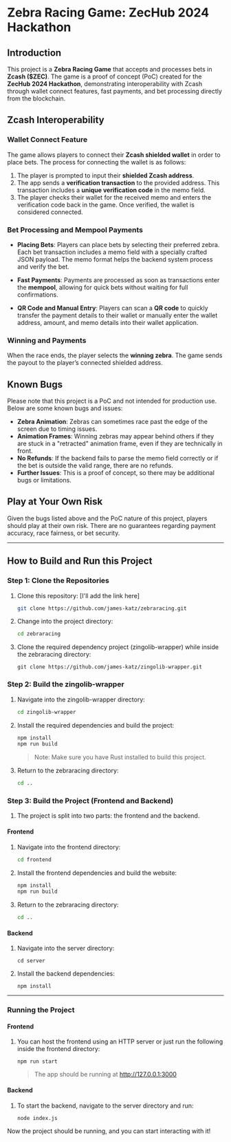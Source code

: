 # Zebra Racing Game: ZecHub 2024 Hackathon

## Introduction
This project is a **Zebra Racing Game** that accepts and processes bets in **Zcash ($ZEC)**. The game is a proof of concept (PoC) created for the **ZecHub 2024 Hackathon**, demonstrating interoperability with Zcash through wallet connect features, fast payments, and bet processing directly from the blockchain.

## Zcash Interoperability

### Wallet Connect Feature
The game allows players to connect their **Zcash shielded wallet** in order to place bets. The process for connecting the wallet is as follows:

1. The player is prompted to input their **shielded Zcash address**.
2. The app sends a **verification transaction** to the provided address. This transaction includes a **unique verification code** in the memo field.
3. The player checks their wallet for the received memo and enters the verification code back in the game. Once verified, the wallet is considered connected.

### Bet Processing and Mempool Payments
- **Placing Bets**: Players can place bets by selecting their preferred zebra. Each bet transaction includes a memo field with a specially crafted JSON payload. The memo format helps the backend system process and verify the bet.
  
- **Fast Payments**: Payments are processed as soon as transactions enter the **mempool**, allowing for quick bets without waiting for full confirmations.

- **QR Code and Manual Entry**: Players can scan a **QR code** to quickly transfer the payment details to their wallet or manually enter the wallet address, amount, and memo details into their wallet application.

### Winning and Payments
When the race ends, the player selects the **winning zebra**. The game sends the payout to the player’s connected shielded address.

## Known Bugs

Please note that this project is a PoC and not intended for production use. Below are some known bugs and issues:

- **Zebra Animation**: Zebras can sometimes race past the edge of the screen due to timing issues.
- **Animation Frames**: Winning zebras may appear behind others if they are stuck in a "retracted" animation frame, even if they are technically in front.
- **No Refunds**: If the backend fails to parse the memo field correctly or if the bet is outside the valid range, there are no refunds.
- **Further Issues**: This is a proof of concept, so there may be additional bugs or limitations.

## Play at Your Own Risk
Given the bugs listed above and the PoC nature of this project, players should play at their own risk. There are no guarantees regarding payment accuracy, race fairness, or bet security.

---

## How to Build and Run this Project

### Step 1: Clone the Repositories
1. Clone this repository: [I'll add the link here]
    ```bash
    git clone https://github.com/james-katz/zebraracing.git
    ```
2. Change into the project directory:
    ```bash
    cd zebraracing
    ```
3. Clone the required dependency project (zingolib-wrapper) while inside the zebraracing directory:
    ```
    git clone https://github.com/james-katz/zingolib-wrapper.git
    ```

### Step 2: Build the zingolib-wrapper
1. Navigate into the zingolib-wrapper directory:
    ```bash
    cd zingolib-wrapper
    ```
2. Install the required dependencies and build the project:
    ```bash
    npm install
    npm run build
    ```
    > Note: Make sure you have Rust installed to build this project.

3. Return to the zebraracing directory:
    ```bash
    cd ..
    ```
### Step 3: Build the Project (Frontend and Backend)

1. The project is split into two parts: the frontend and the backend.

#### Frontend
1. Navigate into the frontend directory:
    ```bash
    cd frontend
    ```
2. Install the frontend dependencies and build the website:
    ```bash
    npm install
    npm run build
    ```
3. Return to the zebraracing directory:
    ```bash
    cd ..
    ```
#### Backend
1. Navigate into the server directory:
    ```
    cd server
    ```
2. Install the backend dependencies:
    ```
    npm install
    ```
---

### Running the Project
#### Frontend
1. You can host the frontend using an HTTP server or just run the following inside the frontend directory:
    ```
    npm run start
    ```
    > The app should be running at http://127.0.0.1:3000

#### Backend
1. To start the backend, navigate to the server directory and run:
    ```
    node index.js
    ```

Now the project should be running, and you can start interacting with it!

